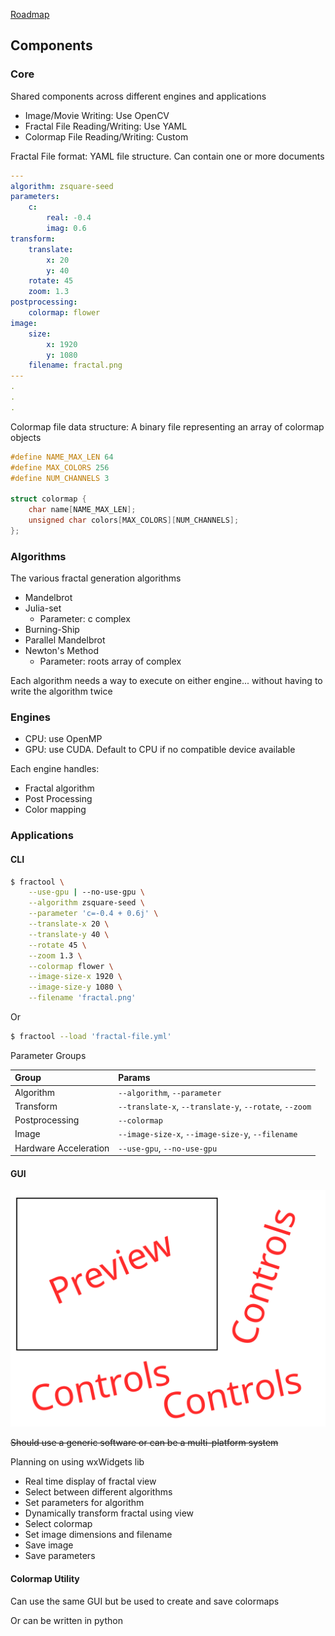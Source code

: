 [Roadmap](/roadmap)

Components
-------------------------------------------------------------------------------------

### Core

Shared components across different engines and applications

- Image/Movie Writing: Use OpenCV
- Fractal File Reading/Writing: Use YAML
- Colormap File Reading/Writing: Custom

Fractal File format: YAML file structure. Can contain one or more documents

```yaml
---
algorithm: zsquare-seed
parameters:
    c:
        real: -0.4
        imag: 0.6
transform:
    translate:
        x: 20
        y: 40
    rotate: 45
    zoom: 1.3
postprocessing:
    colormap: flower
image:
    size:
        x: 1920
        y: 1080
    filename: fractal.png
---
.
.
.
```

Colormap file data structure: A binary file representing an array of colormap objects

```c++
#define NAME_MAX_LEN 64
#define MAX_COLORS 256
#define NUM_CHANNELS 3

struct colormap {
    char name[NAME_MAX_LEN];
    unsigned char colors[MAX_COLORS][NUM_CHANNELS];
};
```

### Algorithms

The various fractal generation algorithms

- Mandelbrot
- Julia-set
    - Parameter: c complex
- Burning-Ship
- Parallel Mandelbrot
- Newton's Method
    - Parameter: roots array of complex

Each algorithm needs a way to execute on either engine... 
without having to write the algorithm twice

### Engines

- CPU: use OpenMP
- GPU: use CUDA. Default to CPU if no compatible device available

Each engine handles:

- Fractal algorithm
- Post Processing
- Color mapping

### Applications

#### CLI

```bash
$ fractool \
    --use-gpu | --no-use-gpu \
    --algorithm zsquare-seed \
    --parameter 'c=-0.4 + 0.6j' \
    --translate-x 20 \
    --translate-y 40 \
    --rotate 45 \
    --zoom 1.3 \
    --colormap flower \
    --image-size-x 1920 \
    --image-size-y 1080 \
    --filename 'fractal.png'
```

Or

```bash
$ fractool --load 'fractal-file.yml'
```

Parameter Groups

| Group                 | Params                                                 |
|:----------------------|:-------------------------------------------------------|
| Algorithm             | `--algorithm`, `--parameter`                           |
| Transform             | `--translate-x`, `--translate-y`, `--rotate`, `--zoom` |
| Postprocessing        | `--colormap`                                           |
| Image                 | `--image-size-x`, `--image-size-y`, `--filename`       |
| Hardware Acceleration | `--use-gpu`, `--no-use-gpu`                            |

#### GUI

![GUI](gui.svg)

~~Should use a generic software or can be a multi-platform system~~

Planning on using wxWidgets lib

- Real time display of fractal view
- Select between different algorithms
- Set parameters for algorithm
- Dynamically transform fractal using view
- Select colormap
- Set image dimensions and filename
- Save image
- Save parameters

#### Colormap Utility

Can use the same GUI but be used to create and save colormaps

Or can be written in python